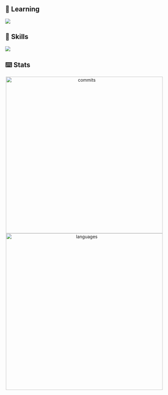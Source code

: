 ## 🌱 Learning

<a href="https://skillicons.dev">
  <img src="https://skillicons.dev/icons?i=react,django,astro&perline=14" />
</a>

## 🚀 Skills

<a href="https://skillicons.dev">
  <img src="https://skillicons.dev/icons?i=html,css,js,c,cs,cpp,docker,azure,git,github,figma,vscode,visualstudio,androidstudio&perline=14" />
</a>

## ⌨️ Stats

<p align="center">
    <img alt="commits" width="500px" src="https://github-readme-stats.vercel.app/api?username=sebasbello&count_private=true&show_icons=true&custom_title=GitHub&theme=github_dark&layout=compact&hide_border=true&rank_icon=github"
    /> <br>
    <img alt="languages" width="500px" src="https://github-readme-stats.vercel.app/api/top-langs/?username=sebasbello&count_private=true&custom_title=Stack&theme=github_dark&layout=normal&border_radius=8&hide_border=true"/>
</p>
